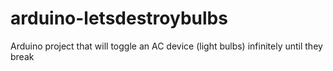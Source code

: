 # arduino-letsdestroybulbs
Arduino project that will toggle an AC device (light bulbs) infinitely until they break
